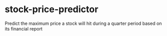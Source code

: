 # stock-price-predictor
Predict the maximum price a stock will hit during a quarter period based on its financial report
